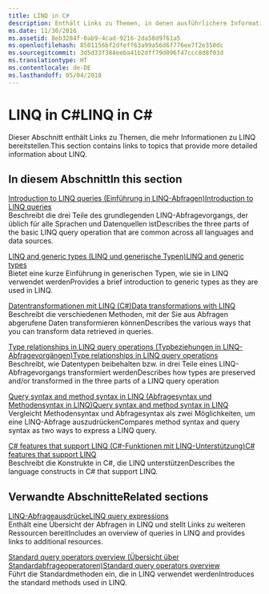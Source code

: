 ```yaml
---
title: LINQ in C#
description: Enthält Links zu Themen, in denen ausführlichere Informationen zu LINQ enthalten sind
ms.date: 11/30/2016
ms.assetid: 8eb3284f-0ab9-4cad-9216-2da58d9761a5
ms.openlocfilehash: 8501156bf2dfeff63a99a56d6f776ee7f2e350dc
ms.sourcegitcommit: 3d5d33f384eeba41b2dff79d096f47ccc8d8f03d
ms.translationtype: HT
ms.contentlocale: de-DE
ms.lasthandoff: 05/04/2018
---
```

# <a name="linq-in-c"></a><span data-ttu-id="88b0c-103">LINQ in C#</span><span class="sxs-lookup"><span data-stu-id="88b0c-103">LINQ in C#</span></span>
<span data-ttu-id="88b0c-104">Dieser Abschnitt enthält Links zu Themen, die mehr Informationen zu LINQ bereitstellen.</span><span class="sxs-lookup"><span data-stu-id="88b0c-104">This section contains links to topics that provide more detailed information about LINQ.</span></span>  
  
## <a name="in-this-section"></a><span data-ttu-id="88b0c-105">In diesem Abschnitt</span><span class="sxs-lookup"><span data-stu-id="88b0c-105">In this section</span></span>  
 [<span data-ttu-id="88b0c-106">Introduction to LINQ queries (Einführung in LINQ-Abfragen)</span><span class="sxs-lookup"><span data-stu-id="88b0c-106">Introduction to LINQ queries</span></span>](../programming-guide/concepts/linq/introduction-to-linq-queries.md)  
 <span data-ttu-id="88b0c-107">Beschreibt die drei Teile des grundlegenden LINQ-Abfragevorgangs, der üblich für alle Sprachen und Datenquellen ist</span><span class="sxs-lookup"><span data-stu-id="88b0c-107">Describes the three parts of the basic LINQ query operation that are common across all languages and data sources.</span></span>  
  
 [<span data-ttu-id="88b0c-108">LINQ and generic types (LINQ und generische Typen)</span><span class="sxs-lookup"><span data-stu-id="88b0c-108">LINQ and generic types</span></span>](../programming-guide/concepts/linq/linq-and-generic-types.md)  
 <span data-ttu-id="88b0c-109">Bietet eine kurze Einführung in generischen Typen, wie sie in LINQ verwendet werden</span><span class="sxs-lookup"><span data-stu-id="88b0c-109">Provides a brief introduction to generic types as they are used in LINQ.</span></span>  
  
 [<span data-ttu-id="88b0c-110">Datentransformationen mit LINQ (C#)</span><span class="sxs-lookup"><span data-stu-id="88b0c-110">Data transformations with LINQ</span></span>](../programming-guide/concepts/linq/data-transformations-with-linq.md)  
 <span data-ttu-id="88b0c-111">Beschreibt die verschiedenen Methoden, mit der Sie aus Abfragen abgerufene Daten transformieren können</span><span class="sxs-lookup"><span data-stu-id="88b0c-111">Describes the various ways that you can transform data retrieved in queries.</span></span>  
  
 [<span data-ttu-id="88b0c-112">Type relationships in LINQ query operations (Typbeziehungen in LINQ-Abfragevorgängen)</span><span class="sxs-lookup"><span data-stu-id="88b0c-112">Type relationships in LINQ query operations</span></span>](../programming-guide/concepts/linq/type-relationships-in-linq-query-operations.md)  
 <span data-ttu-id="88b0c-113">Beschreibt, wie Datentypen beibehalten bzw. in drei Teile eines LINQ-Abfragevorgangs transformiert werden</span><span class="sxs-lookup"><span data-stu-id="88b0c-113">Describes how types are preserved and/or transformed in the three parts of a LINQ query operation</span></span>  
  
 [<span data-ttu-id="88b0c-114">Query syntax and method syntax in LINQ (Abfragesyntax und Methodensyntax in LINQ)</span><span class="sxs-lookup"><span data-stu-id="88b0c-114">Query syntax and method syntax in LINQ</span></span>](../programming-guide/concepts/linq/query-syntax-and-method-syntax-in-linq.md)  
 <span data-ttu-id="88b0c-115">Vergleicht Methodensyntax und Abfragesyntax als zwei Möglichkeiten, um eine LINQ-Abfrage auszudrücken</span><span class="sxs-lookup"><span data-stu-id="88b0c-115">Compares method syntax and query syntax as two ways to express a LINQ query.</span></span>  
  
 [<span data-ttu-id="88b0c-116">C# features that support LINQ (C#-Funktionen mit LINQ-Unterstützung)</span><span class="sxs-lookup"><span data-stu-id="88b0c-116">C# features that support LINQ</span></span>](../programming-guide/concepts/linq/features-that-support-linq.md)  
 <span data-ttu-id="88b0c-117">Beschreibt die Konstrukte in C#, die LINQ unterstützen</span><span class="sxs-lookup"><span data-stu-id="88b0c-117">Describes the language constructs in C# that support LINQ.</span></span>  
   
## <a name="related-sections"></a><span data-ttu-id="88b0c-118">Verwandte Abschnitte</span><span class="sxs-lookup"><span data-stu-id="88b0c-118">Related sections</span></span>  
 [<span data-ttu-id="88b0c-119">LINQ-Abfrageausdrücke</span><span class="sxs-lookup"><span data-stu-id="88b0c-119">LINQ query expressions</span></span>](../programming-guide/linq-query-expressions/index.md)  
 <span data-ttu-id="88b0c-120">Enthält eine Übersicht der Abfragen in LINQ und stellt Links zu weiteren Ressourcen bereit</span><span class="sxs-lookup"><span data-stu-id="88b0c-120">Includes an overview of queries in LINQ and provides links to additional resources.</span></span>  
  
 [<span data-ttu-id="88b0c-121">Standard query operators overview (Übersicht über Standardabfrageoperatoren)</span><span class="sxs-lookup"><span data-stu-id="88b0c-121">Standard query operators overview</span></span>](../programming-guide/concepts/linq/standard-query-operators-overview.md)  
 <span data-ttu-id="88b0c-122">Führt die Standardmethoden ein, die in LINQ verwendet werden</span><span class="sxs-lookup"><span data-stu-id="88b0c-122">Introduces the standard methods used in LINQ.</span></span>  
  
